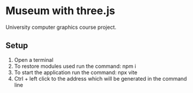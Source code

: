 # Museum with three.js
University computer graphics course project.

## Setup
1. Open a terminal
2. To restore modules used run the command: npm i
3. To start the application run the command: npx vite
4. Ctrl + left click to the address which will be generated in the command line
